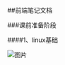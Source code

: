##前端笔记文档

###课前准备阶段

####1、linux基础

![图片](https://github.com/xiaoliuing/study-notes/blob/master/imgs/test.jpeg?raw=true)


